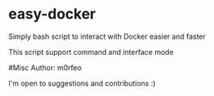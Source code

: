 # easy-docker
Simply bash script to interact with Docker easier and faster

This script support command and interface mode

#Misc
Author: m0rfeo

I'm open to suggestions and contributions :)
